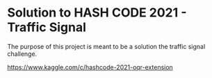 # Solution to HASH CODE 2021 - Traffic Signal
The purpose of this project is meant to be a solution the traffic signal challenge.

https://www.kaggle.com/c/hashcode-2021-oqr-extension
